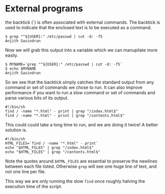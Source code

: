 # External programs

the backtick (\`) is often associated with external commands. The backtick is used to indicate that the enclosed text is
to be executed as a command.

```
$ grep "^${USER}:" /etc/passwd | cut -d: -f5
Anjith Sasindran
```

Now we will grab this output into a variable which we can manupilate more easily.

```
$ MYNAME=`grep "^${USER}:" /etc/passwd | cut -d: -f5`
$ echo $MYNAME
Anjith Sasindran
```

So we see that the backtick simply catches the standard output from any command or set of commands we chose to run.
It can also improve performance if you want to run a slow command or set of commands and parse various bits of its
output.

```
#!/bin/sh
find / -name "*.html" - print | grep "/index.html$"
find / -name "*.html" - print | grep "/contents.html$"
```

This could could take a long time to run, and we are doing it twice! A better solution is.

```
#!/bin/sh
HTML_FILES=`find / -name "*.html" - print`
echo "$HTML_FILES" | grep "/index.html$"
echo "$HTML_FILES" | grep "/contents.html$"
```

Note the quotes around `$HTML_FILES` are essential to preserve the newlines between each file listed. Otherwise `grep`
will see one huge line of text, and not one line per file.

This way we are only running the slow `find` once roughly halving the execution time of the script.
